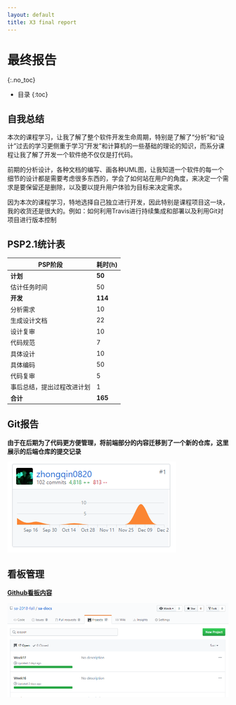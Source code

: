 ```yaml
---
layout: default
title: X3 final report
---
```

# 最终报告
{:.no_toc}

* 目录
{:toc}

## 自我总结
本次的课程学习，让我了解了整个软件开发生命周期，特别是了解了“分析”和“设计”过去的学习更侧重于学习“开发”和计算机的一些基础的理论的知识，而系分课程让我了解了开发一个软件绝不仅仅是打代码。

前期的分析设计，各种文档的编写、画各种UML图，让我知道一个软件的每一个细节的设计都是需要考虑很多东西的，学会了如何站在用户的角度，来决定一个需求是要保留还是删除，以及要以提升用户体验为目标来决定需求。

因为本次的课程学习，特地选择自己独立进行开发，因此特别是课程项目这一块，我的收货还是很大的。例如：如何利用Travis进行持续集成和部署以及利用Git对项目进行版本控制

## PSP2.1统计表

| PSP阶段                    | 耗时(h) |
| -------------------------- | ------- |
| **计划**                       | **50**      |
| 估计任务时间            | 50       |
| **开发**                       | **114**     |
| 分析需求                | 10      |
| 生成设计文档            | 22      |
| 设计复审                | 10       |
| 代码规范                | 7       |
| 具体设计                | 10       |
| 具体编码                | 50      |
| 代码复审                | 5       |
| 事后总结，提出过程改进计划 | 1       |
| **合计**                   | **165**     |

## Git报告
**由于在后期为了代码更方便管理，将前端部分的内容迁移到了一个新的仓库，这里展示的后端仓库的提交记录**

![后端提交记录](assets/github-commits.png)

## 看板管理

**[Github看板内容](https://github.com/sa-2018-fall/sa-docs/projects)**

![Github看板内容](assets/github-projects.png)
